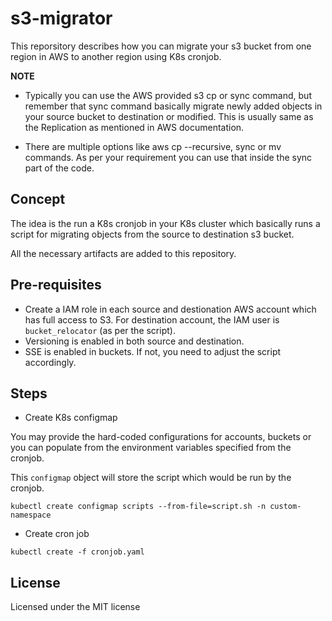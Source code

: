 # s3-migrator

This reporsitory describes how you can migrate your s3 bucket from one region in AWS to another region using K8s cronjob.

**NOTE** 

- Typically you can use the AWS provided s3 cp or sync command, but remember that sync command basically migrate newly added objects in your source bucket to destination or modified. This is usually same as the Replication as mentioned in AWS documentation. 

- There are multiple options like aws cp --recursive, sync or mv commands. As per your requirement you can use that inside the sync part of the code.

## Concept

The idea is the run a K8s cronjob in your K8s cluster which basically runs a script for migrating objects from the source to destination s3 bucket.

All the necessary artifacts are added to this repository.


## Pre-requisites

* Create a IAM role in each source and destionation AWS account which has full access to S3. For destination account, the IAM user is `bucket_relocator` (as per the script).
* Versioning is enabled in both source and destination.
* SSE is enabled in buckets. If not, you need to adjust the script accordingly.

## Steps

* Create K8s configmap

You may provide the hard-coded configurations for accounts, buckets or you can populate from the environment variables specified from the cronjob.

This `configmap` object will store the script which would be run by the cronjob.
```
kubectl create configmap scripts --from-file=script.sh -n custom-namespace
```

* Create cron job

```
kubectl create -f cronjob.yaml
```

## License
Licensed under the MIT license

